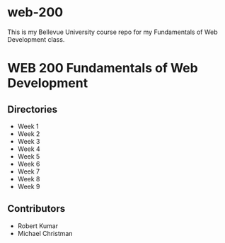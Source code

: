 # web-200
This is my Bellevue University course repo for my Fundamentals of Web Development class.
<h1>WEB 200 Fundamentals of Web Development</h1>
<h2>Directories</h2>
<ul>
  <li>Week 1</li>
  <li>Week 2</li>
  <li>Week 3</li>
  <li>Week 4</li>
  <li>Week 5</li>
  <li>Week 6</li>
  <li>Week 7</li>
  <li>Week 8</li>
  <li>Week 9</li>
 </ul>

<h2>Contributors</h2>
<ul>
  <li>Robert Kumar</li>
  <li>Michael Christman</li>
 </ul>
